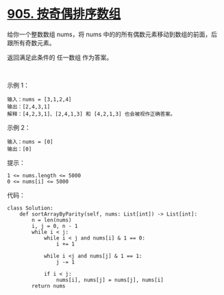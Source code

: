 # [905. 按奇偶排序数组](https://leetcode-cn.com/problems/sort-array-by-parity/)

给你一个整数数组 nums，将 nums 中的的所有偶数元素移动到数组的前面，后跟所有奇数元素。

返回满足此条件的 任一数组 作为答案。

 

示例 1：
```
输入：nums = [3,1,2,4]
输出：[2,4,3,1]
解释：[4,2,3,1]、[2,4,1,3] 和 [4,2,1,3] 也会被视作正确答案。
```
示例 2：
```
输入：nums = [0]
输出：[0]
```

提示：
```
1 <= nums.length <= 5000
0 <= nums[i] <= 5000
```

代码：
```python3
class Solution:
    def sortArrayByParity(self, nums: List[int]) -> List[int]:
        n = len(nums)
        i, j = 0, n - 1
        while i < j:
            while i < j and nums[i] & 1 == 0:
                i += 1
            
            while i <j and nums[j] & 1 == 1:
                j -= 1
            
            if i < j:
                nums[i], nums[j] = nums[j], nums[i]
        return nums
```